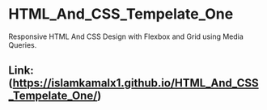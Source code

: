 # HTML_And_CSS_Tempelate_One

Responsive HTML And CSS Design with Flexbox and Grid using Media Queries.

## Link: (https://islamkamalx1.github.io/HTML_And_CSS_Tempelate_One/)
